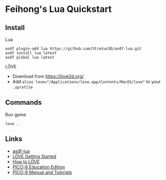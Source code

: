# Feihong's Lua Quickstart

## Install

Lua

    asdf plugin-add lua https://github.com/Stratus3D/asdf-lua.git
    asdf install lua latest
    asdf global lua latest

LÖVE

- Download from https://love2d.org/
- Add `alias love="/Applications/love.app/Contents/MacOS/love"` to your `.zprofile`

## Commands

Run game

    love .

## Links

- [asdf-lua](https://github.com/Stratus3D/asdf-lua)
- [LÖVE Getting Started](https://love2d.org/wiki/Getting_Started)
- [How to LÖVE](https://sheepolution.com/learn/book/contents)
- [PICO-8 Education Edition](https://www.pico-8-edu.com/)
- [PICO-8 Manual and Tutorials](https://www.lexaloffle.com/pico-8.php?page=resources)
